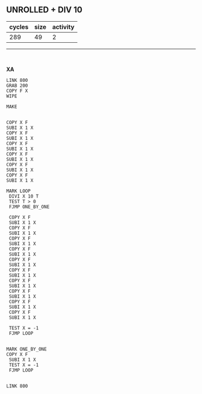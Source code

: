 ## UNROLLED + DIV 10

| cycles | size | activity |
| ------ | ---- | -------- |
| 289 | 49 | 2 |
<hr>
<br>

**XA**

```
LINK 800
GRAB 200
COPY F X
WIPE

MAKE


COPY X F
SUBI X 1 X
COPY X F
SUBI X 1 X
COPY X F
SUBI X 1 X
COPY X F
SUBI X 1 X
COPY X F
SUBI X 1 X
COPY X F
SUBI X 1 X

MARK LOOP
 DIVI X 10 T
 TEST T > 0
 FJMP ONE_BY_ONE

 COPY X F
 SUBI X 1 X
 COPY X F
 SUBI X 1 X
 COPY X F
 SUBI X 1 X
 COPY X F
 SUBI X 1 X
 COPY X F
 SUBI X 1 X
 COPY X F
 SUBI X 1 X
 COPY X F
 SUBI X 1 X
 COPY X F
 SUBI X 1 X
 COPY X F
 SUBI X 1 X
 COPY X F
 SUBI X 1 X

 TEST X = -1
 FJMP LOOP


MARK ONE_BY_ONE
COPY X F
 SUBI X 1 X
 TEST X = -1
 FJMP LOOP


LINK 800
```

